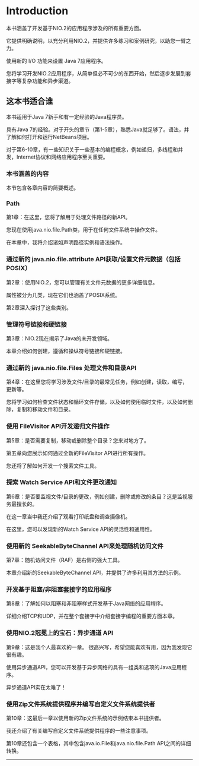 # Introduction

本书涵盖了开发基于NIO.2的应用程序涉及的所有重要方面。

它提供明确说明，以充分利用NIO.2，并提供许多练习和案例研究，以助您一臂之力。

使用新的 I/O 功能来设置 Java 7应用程序。

您将学习开发NIO.2应用程序，从简单但必不可少的东西开始，然后逐步发展到套接字等复杂功能和异步渠道。

##  这本书适合谁

本书适用于Java 7新手和有一定经验的Java程序员。

具有Java 7的经验。对于开头的章节（第1-5章），熟悉Java就足够了。语法，并了解如何打开和运行NetBeans项目。

对于第6-10章，有一些知识关于一些基本的编程概念，例如递归，多线程和并发，Internet协议和网络应用程序至关重要。

### 本书涵盖的内容

本节包含各章内容的简要概述。

### Path

第1章：在这里，您将了解用于处理文件路径的新API。

您现在使用java.nio.file.Path类，用于在任何文件系统中操作文件。

在本章中，我将介绍诸如声明路径实例和语法操作。

### 通过新的 java.nio.file.attribute API获取/设置文件元数据（包括POSIX）

第2章：使用NIO.2，您可以管理有关文件元数据的更多详细信息。

属性被分为几类，现在它们也涵盖了POSIX系统。

第2章深入探讨了这些类别。

### 管理符号链接和硬链接

第3章：NIO.2现在揭示了Java的未开发领域。

本章介绍如何创建，遵循和操纵符号链接和硬链接。

### 通过新的 java.nio.file.Files 处理文件和目录API

第4章：在这里您将学习涉及文件/目录的最常见任务，例如创建，读取，编写，更新等。

您将学习如何检查文件状态和循环文件存储，以及如何使用临时文件，以及如何删除，复制和移动文件和目录。

### 使用 FileVisitor API开发递归文件操作

第5章：是否需要复制，移动或删除整个目录？您来对地方了。

第五章向您展示如何通过全新的FileVisitor API进行所有操作。

您还将了解如何开发一个搜索文件工具。

### 探索 Watch Service API和文件更改通知

第6章：是否要监视文件/目录的更改，例如创建，删除或修改的条目？这是监视服务最擅长的。

在这一章当中我还介绍了观看打印纸盘和调查摄像机。

在这里，您可以发现新的Watch Service API的灵活性和通用性。

### 使用新的 SeekableByteChannel API来处理随机访问文件

第7章：随机访问文件（RAF）是右侧的强大工具。

本章介绍新的SeekableByteChannel API，并提供了许多利用其方法的示例。

### 开发基于阻塞/非阻塞套接字的应用程序

第8章：了解如何以阻塞和非阻塞样式开发基于Java网络的应用程序。

详细介绍TCP和UDP，并在整个套接字中介绍套接字编程的重要方面本章。

### 使用NIO.2冠冕上的宝石：异步通道 API

第9章：这是我个人最喜欢的一章。 很高兴写，希望您能喜欢有用，因为我发现它很有趣。 

使用异步通道API，您可以开发基于异步网络的具有一组类和选项的Java应用程序。 

异步通道API实在太难了！

### 使用Zip文件系统提供程序并编写自定义文件系统提供者

第10章：这最后一章以使用新的Zip文件系统的示例结束本书提供者。 

我还介绍了有关编写自定义文件系统提供程序的一些注意事项。 

第10章还包含一个表格，其中包含java.io.File和java.nio.file.Path API之间的详细转换。

----